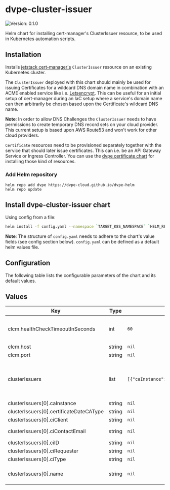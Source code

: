 # dvpe-cluster-issuer

![Version: 0.1.0](https://img.shields.io/badge/Version-0.1.0-informational?style=flat-square)

Helm chart for installing cert-manager's ClusterIssuer resource, to be used in Kubernetes automation scripts.

## Installation
Installs [jetstack cert-manager's](https://cert-manager.io) `ClusterIssuer` resource on an existing Kubernetes cluster.

The `ClusterIssuer` deployed with this chart should mainly be used for issuing Certificates for a wildcard DNS domain name in combination with an ACME enabled service like i.e. [Letsencrypt](https://letsencrypt.org/de/). This can be useful for an initial
setup of cert-manager during an IaC setup where a service's domain name can then arbitrarily be chosen based upon the Certificate's wildcard DNS name.

**Note**: In order to allow DNS Challenges the `ClusterIssuer` needs to have permissions to create temporary DNS record sets on your cloud provider. This current setup is based upon AWS Route53 and won't work
for other cloud providers.

`Certificate` resources need to be provisioned separately together with the service that should later issue certificates. This can i.e. be an API Gateway Service or Ingress Controller.
You can use the [dvpe certificate chart](https://github.com/DVPE-cloud/dvpe-helm/tree/master/charts/dvpe-cluster-issuer) for installing those kind of resources.

### Add Helm repository

```shell
helm repo add dvpe https://dvpe-cloud.github.io/dvpe-helm
helm repo update
```

## Install dvpe-cluster-issuer chart

Using config from a file:

```bash
helm install -f config.yaml --namespace `TARGET_K8S_NAMESPACE` `HELM_RELEASE_NAME` dvpe/dvpe-cluster-issuer
```

**Note**: The structure of `config.yaml` needs to adhere to the chart's value fields (see config section below). `config.yaml` can be defined as a default helm
values file.

## Configuration

The following table lists the configurable parameters of the chart and its default values.

## Values

| Key | Type | Default | Description |
|-----|------|---------|-------------|
| clcm.healthCheckTimeoutInSeconds | int | `60` | CLCM health check interval in seconds |
| clcm.host | string | `nil` | CLCM host |
| clcm.port | string | `nil` | CLCM port |
| clusterIssuers | list | `[{"caInstance":null,"certificateDateCAType":null,"ciClient":null,"ciContactEmail":null,"ciID":null,"ciRequester":null,"ciType":null,"name":null}]` | list of cluster issuers to be created for the given CLCM configuration |
| clusterIssuers[0].caInstance | string | `nil` | CA instance |
| clusterIssuers[0].certificateDateCAType | string | `nil` | CA type |
| clusterIssuers[0].ciClient | string | `nil` | CI client |
| clusterIssuers[0].ciContactEmail | string | `nil` | CI contact e-mail |
| clusterIssuers[0].ciID | string | `nil` | CI id |
| clusterIssuers[0].ciRequester | string | `nil` | CI requester |
| clusterIssuers[0].ciType | string | `nil` | CI type |
| clusterIssuers[0].name | string | `nil` | name for the cluster issuer |
